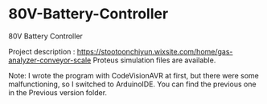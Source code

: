 # 80V-Battery-Controller
80V Battery Controller

Project description : 
https://stootoonchiyun.wixsite.com/home/gas-analyzer-conveyor-scale
Proteus simulation files are available.

Note: I wrote the program with CodeVisionAVR at first, but there were some malfunctioning, so I switched to ArduinoIDE. You can find the previous one in the Previous version folder.
